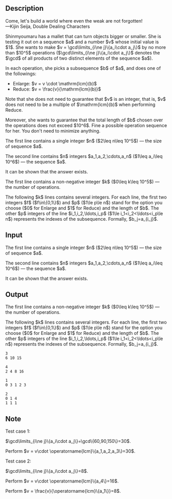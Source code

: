 ## Description

<div><div class="epigraph"><div class="epigraph-text"><span class="tex-font-style-it">Come, let's build a world where even the weak are not forgotten!</span></div><div class="epigraph-source">—Kijin Seija, <span class="tex-font-style-it">Double Dealing Characters</span></div></div><p>Shinmyoumaru has a mallet that can turn objects bigger or smaller. She is testing it out on a sequence $a$ and a number $v$ whose initial value is $1$. She wants to make $v = \gcd\limits_{i\ne j}\{a_i\cdot a_j\}$ by <span class="tex-font-style-bf">no more than</span> $10^5$ operations ($\gcd\limits_{i\ne j}\{a_i\cdot a_j\}$ denotes the $\gcd$ of all products of two distinct elements of the sequence $a$). </p><p>In each operation, she picks a subsequence $b$ of $a$, and does one of the followings: </p><ul> <li> <span class="tex-font-style-bf">Enlarge</span>: $v = v \cdot \mathrm{lcm}(b)$ </li><li> <span class="tex-font-style-bf">Reduce</span>: $v = \frac{v}{\mathrm{lcm}(b)}$ </li></ul><p>Note that she does <span class="tex-font-style-bf">not</span> need to guarantee that $v$ is an integer, that is, $v$ does <span class="tex-font-style-bf">not</span> need to be a multiple of $\mathrm{lcm}(b)$ when performing Reduce.</p><p>Moreover, she wants to guarantee that the total length of $b$ chosen over the operations does not exceed $10^6$. Fine a possible operation sequence for her. <span class="tex-font-style-bf">You don't need to minimize anything</span>.</p></div><div class="input-specification"><p>The first line contains a single integer $n$ ($2\leq n\leq 10^5$) — the size of sequence $a$.</p><p>The second line contains $n$ integers $a_1,a_2,\cdots,a_n$ ($1\leq a_i\leq 10^6$) — the sequence $a$.</p><p>It can be shown that the answer exists.</p></div><div class="output-specification"><p>The first line contains a non-negative integer $k$ ($0\leq k\leq 10^5$) — the number of operations.</p><p>The following $k$ lines contains several integers. For each line, the first two integers $f$ ($f\in\{0,1\}$) and $p$ ($1\le p\le n$) stand for the option you choose ($0$ for Enlarge and $1$ for Reduce) and the length of $b$. The other $p$ integers of the line $i_1,i_2,\ldots,i_p$ ($1\le i_1&lt;i_2&lt;\ldots&lt;i_p\le n$) represents the indexes of the subsequence. Formally, $b_j=a_{i_j}$.</p></div>

## Input

<p>The first line contains a single integer $n$ ($2\leq n\leq 10^5$) — the size of sequence $a$.</p><p>The second line contains $n$ integers $a_1,a_2,\cdots,a_n$ ($1\leq a_i\leq 10^6$) — the sequence $a$.</p><p>It can be shown that the answer exists.</p>

## Output

<p>The first line contains a non-negative integer $k$ ($0\leq k\leq 10^5$) — the number of operations.</p><p>The following $k$ lines contains several integers. For each line, the first two integers $f$ ($f\in\{0,1\}$) and $p$ ($1\le p\le n$) stand for the option you choose ($0$ for Enlarge and $1$ for Reduce) and the length of $b$. The other $p$ integers of the line $i_1,i_2,\ldots,i_p$ ($1\le i_1&lt;i_2&lt;\ldots&lt;i_p\le n$) represents the indexes of the subsequence. Formally, $b_j=a_{i_j}$.</p>





```input1
3
6 10 15
```




```input2
4
2 4 8 16
```




```output1
1
0 3 1 2 3
```




```output2
2
0 1 4
1 1 1
```



## Note

<p>Test case 1:</p><p>$\gcd\limits_{i\ne j}\{a_i\cdot a_j\}=\gcd\{60,90,150\}=30$.</p><p>Perform $v = v\cdot \operatorname{lcm}\{a_1,a_2,a_3\}=30$.</p><p>Test case 2:</p><p>$\gcd\limits_{i\ne j}\{a_i\cdot a_j\}=8$.</p><p>Perform $v = v\cdot \operatorname{lcm}\{a_4\}=16$.</p><p>Perform $v = \frac{v}{\operatorname{lcm}\{a_1\}}=8$.</p>
